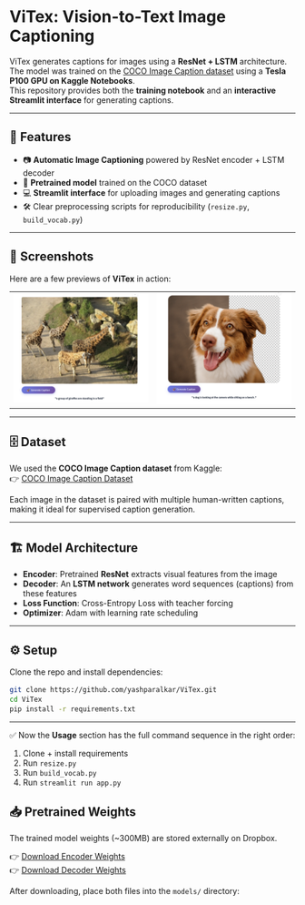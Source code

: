 # ViTex: Vision-to-Text Image Captioning

ViTex generates captions for images using a **ResNet + LSTM** architecture.  
The model was trained on the [COCO Image Caption dataset](https://www.kaggle.com/datasets/nikhil7280/coco-image-caption) using a **Tesla P100 GPU on Kaggle Notebooks**.  
This repository provides both the **training notebook** and an **interactive Streamlit interface** for generating captions.

---

## 🚀 Features
- 📷 **Automatic Image Captioning** powered by ResNet encoder + LSTM decoder
- 🧠 **Pretrained model** trained on the COCO dataset
- 💻 **Streamlit interface** for uploading images and generating captions
- 🛠️ Clear preprocessing scripts for reproducibility (`resize.py`, `build_vocab.py`)

---

## 📸 Screenshots

Here are a few previews of **ViTex** in action:

| | |
|--------------|-------------------|
| ![Screenshot 1](images/SS1.png) | ![Screenshot 2](images/SS2.png) |

---

## 🗄️ Dataset
We used the **COCO Image Caption dataset** from Kaggle:  
👉 [COCO Image Caption Dataset](https://www.kaggle.com/datasets/nikhil7280/coco-image-caption)  

Each image in the dataset is paired with multiple human-written captions, making it ideal for supervised caption generation.

---

## 🏗️ Model Architecture
- **Encoder**: Pretrained **ResNet** extracts visual features from the image  
- **Decoder**: An **LSTM network** generates word sequences (captions) from these features  
- **Loss Function**: Cross-Entropy Loss with teacher forcing  
- **Optimizer**: Adam with learning rate scheduling  

---

## ⚙️ Setup
Clone the repo and install dependencies:
```bash
git clone https://github.com/yashparalkar/ViTex.git
cd ViTex
pip install -r requirements.txt
```

---

✅ Now the **Usage** section has the full command sequence in the right order:
1. Clone + install requirements  
2. Run `resize.py`  
3. Run `build_vocab.py`  
4. Run `streamlit run app.py`  

## 📥 Pretrained Weights
The trained model weights (~300MB) are stored externally on Dropbox.

👉 [Download Encoder Weights](https://www.dropbox.com/scl/fi/gxlgj80g0hikzs94iyher/encoder-5-3000.ckpt?rlkey=77ivwwqooo4wg3zbyjwcl7qsd&st=x9gk9xwm&dl=0)  
👉 [Download Decoder Weights](https://www.dropbox.com/scl/fi/h7iqb4tj6iszpil2rmrdz/decoder-5-3000.ckpt?rlkey=j37nl362evzgtn5n6k71hn2ht&st=di71xe4y&dl=0)  

After downloading, place both files into the `models/` directory:

